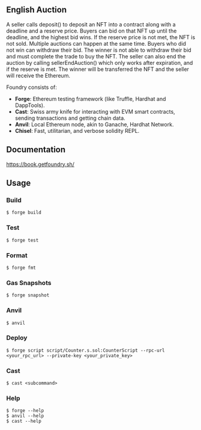 ## English Auction

A seller calls deposit() to deposit an NFT into a contract along with a deadline and a reserve price. Buyers can bid on that NFT up until the deadline, and the highest bid wins. If the reserve price is not met, the NFT is not sold. Multiple auctions can happen at the same time. Buyers who did not win can withdraw their bid. The winner is not able to withdraw their bid and must complete the trade to buy the NFT. The seller can also end the auction by calling sellerEndAuction() which only works after expiration, and if the reserve is met. The winner will be transferred the NFT and the seller will receive the Ethereum.

Foundry consists of:

-   **Forge**: Ethereum testing framework (like Truffle, Hardhat and DappTools).
-   **Cast**: Swiss army knife for interacting with EVM smart contracts, sending transactions and getting chain data.
-   **Anvil**: Local Ethereum node, akin to Ganache, Hardhat Network.
-   **Chisel**: Fast, utilitarian, and verbose solidity REPL.

## Documentation

https://book.getfoundry.sh/

## Usage

### Build

```shell
$ forge build
```

### Test

```shell
$ forge test
```

### Format

```shell
$ forge fmt
```

### Gas Snapshots

```shell
$ forge snapshot
```

### Anvil

```shell
$ anvil
```

### Deploy

```shell
$ forge script script/Counter.s.sol:CounterScript --rpc-url <your_rpc_url> --private-key <your_private_key>
```

### Cast

```shell
$ cast <subcommand>
```

### Help

```shell
$ forge --help
$ anvil --help
$ cast --help
```
